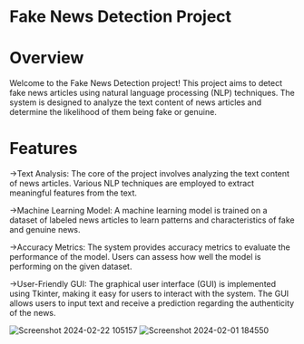 # Fake News Detection Project

# Overview

Welcome to the Fake News Detection project! This project aims to detect fake news articles using natural language processing (NLP) techniques. The system is designed to analyze the text content of news articles and determine the likelihood of them being fake or genuine.

# Features

->Text Analysis: The core of the project involves analyzing the text content of news articles. Various NLP techniques are employed to extract meaningful features from the text.

->Machine Learning Model: A machine learning model is trained on a dataset of labeled news articles to learn patterns and characteristics of fake and genuine news.

->Accuracy Metrics: The system provides accuracy metrics to evaluate the performance of the model. Users can assess how well the model is performing on the given dataset.

->User-Friendly GUI: The graphical user interface (GUI) is implemented using Tkinter, making it easy for users to interact with the system. The 
 GUI allows users to input text and receive a prediction regarding the authenticity of the news.


![Screenshot 2024-02-22 105157](https://github.com/adithakur01/Fake_News_Detection/assets/143691772/a286f55d-7fd1-496c-b90c-14e9aac2cb53)
![Screenshot 2024-02-01 184550](https://github.com/adithakur01/Fake_News_Detection/assets/143691772/94df2580-339b-47d5-b41c-95463a6a5ab9)
